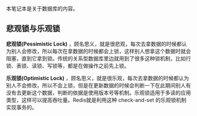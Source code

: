 本笔记本是关于数据库的内容。

## 悲观锁与乐观锁

**悲观锁(Pessimistic Lock)** ，顾名思义，就是很悲观，每次去拿数据的时候都认为别人会修改，所以每次在拿数据的时候都会上锁，这样别人想拿这个数据时就会阻塞，直到它拿到锁。传统的关系型数据库里边就用到了很多这种锁机制，比如行锁、表锁、读锁、写锁等，都是在做操作之前先上锁。

**乐观锁(Optimistic Lock)** ，顾名思义，就是很乐观，每次去拿数据的时候都认为别人不会修改，所以不会上锁，但是在更新数据的时候会判断一下在此期间别人有没有去更新这个数据，判断的依据是使用版本号等机制。乐观锁适用于多读的应用类型，这样可以提高吞吐量。Redis就是利用这种 check-and-set 的乐观锁机制实现事务的。

